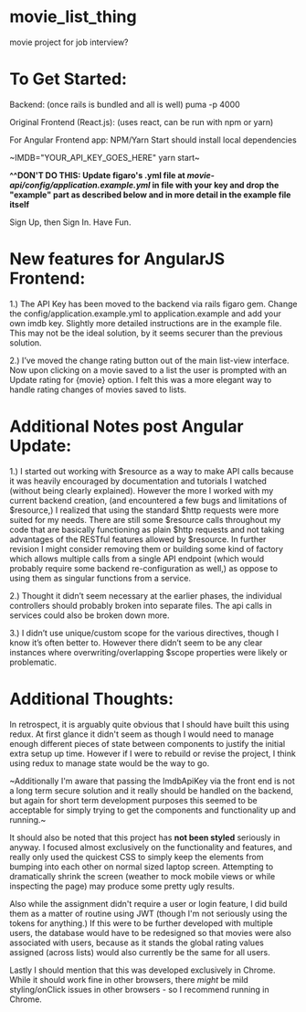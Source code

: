 # movie_list_thing
movie project for job interview?


# To Get Started:

Backend:
(once rails is bundled and all is well)
 puma -p 4000

Original Frontend (React.js):
 (uses react, can be run with npm or yarn)

For Angular Frontend app: NPM/Yarn Start should install local dependencies

 ~IMDB="YOUR_API_KEY_GOES_HERE" yarn start~

 **^^DON'T DO THIS: Update figaro's .yml file at *movie-api/config/application.example.yml* in file with your key and drop the "example" part as described below and in more detail in the example file itself**

 Sign Up, then Sign In. Have Fun.



 # New features for AngularJS Frontend:

 1.) The API Key has been moved to the backend via rails figaro gem. Change the config/application.example.yml to application.example and add your own imdb key. Slightly more detailed instructions are in the example file. This may not be the ideal solution, by it seems securer than the previous solution.

 2.) I’ve moved the change rating button out of the main list-view interface. Now upon clicking on a movie saved to a list the user is prompted with an Update rating for {movie} option. I felt this was a more elegant way to handle rating changes of movies saved to lists.

 # Additional Notes post Angular Update:

 1.) I started out working with $resource as a way to make API calls because it was heavily encouraged by documentation and tutorials I watched (without being clearly explained). However the more I worked with my current backend creation, (and encountered a few bugs and limitations of $resource,) I realized that using the standard $http requests were more suited for my needs. There are still some $resource calls throughout my code that are basically functioning as plain $http requests and not taking advantages of the RESTful features allowed by $resource. In further revision I might consider removing them or building some kind of factory which allows multiple calls from a single API endpoint (which would probably require some backend re-configuration as well,) as oppose to using them as singular functions from a service.

 2.) Thought it didn’t seem necessary at the earlier phases, the individual controllers should probably broken into separate files. The api calls in services could also be broken down more.

 3.) I didn’t use unique/custom scope for the various directives, though I know it’s often better to. However there didn’t seem to be any clear instances where overwriting/overlapping $scope properties were likely or problematic.




# Additional Thoughts:
In retrospect, it is arguably quite obvious that I should have built this using redux. At first glance it didn't seem as though I would need to manage enough different pieces of state between components to justify the initial extra setup up time. However if I were to rebuild or revise the project, I think using redux to manage state would be the way to go.

~Additionally I'm aware that passing the ImdbApiKey via the front end is not a long term secure solution and it really should be handled on the backend, but again for short term development purposes this seemed to be acceptable for simply trying to get the components and functionality up and running.~

It should also be noted that this project has **not been styled** seriously in anyway. I focused almost exclusively on the functionality and features, and really only used the quickest CSS to simply keep the elements from bumping into each other on normal sized laptop screen. Attempting to dramatically shrink the screen (weather to mock mobile views or while inspecting the page) may produce some pretty ugly results.

Also while the assignment didn't require a user or login feature, I did build them as a matter of routine using JWT (though I'm not seriously using the tokens for anything.) If this were to be further developed with multiple users, the database would have to be redesigned so that movies were also associated with users, because as it stands the global rating values assigned (across lists) would also currently be the same for all users.

Lastly I should mention that this was developed exclusively in Chrome. While it should work fine in other browsers, there *might* be mild styling/onClick issues in other browsers - so I recommend running in Chrome.
